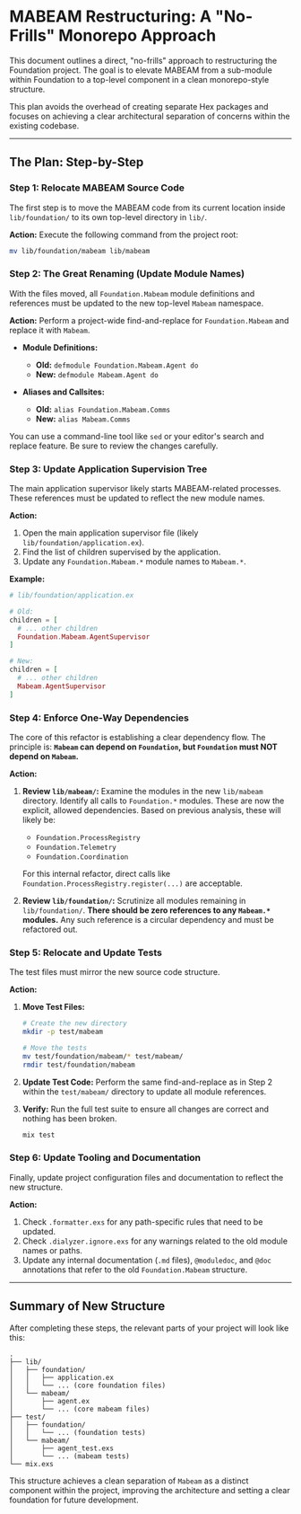 # MABEAM Restructuring: A "No-Frills" Monorepo Approach

This document outlines a direct, "no-frills" approach to restructuring the Foundation project. The goal is to elevate MABEAM from a sub-module within Foundation to a top-level component in a clean monorepo-style structure.

This plan avoids the overhead of creating separate Hex packages and focuses on achieving a clear architectural separation of concerns within the existing codebase.

---

## The Plan: Step-by-Step

### Step 1: Relocate MABEAM Source Code

The first step is to move the MABEAM code from its current location inside `lib/foundation/` to its own top-level directory in `lib/`.

**Action:**
Execute the following command from the project root:

```bash
mv lib/foundation/mabeam lib/mabeam
```

### Step 2: The Great Renaming (Update Module Names)

With the files moved, all `Foundation.Mabeam` module definitions and references must be updated to the new top-level `Mabeam` namespace.

**Action:**
Perform a project-wide find-and-replace for `Foundation.Mabeam` and replace it with `Mabeam`.

- **Module Definitions:**
  - **Old:** `defmodule Foundation.Mabeam.Agent do`
  - **New:** `defmodule Mabeam.Agent do`

- **Aliases and Callsites:**
  - **Old:** `alias Foundation.Mabeam.Comms`
  - **New:** `alias Mabeam.Comms`

You can use a command-line tool like `sed` or your editor's search and replace feature. Be sure to review the changes carefully.

### Step 3: Update Application Supervision Tree

The main application supervisor likely starts MABEAM-related processes. These references must be updated to reflect the new module names.

**Action:**
1.  Open the main application supervisor file (likely `lib/foundation/application.ex`).
2.  Find the list of children supervised by the application.
3.  Update any `Foundation.Mabeam.*` module names to `Mabeam.*`.

**Example:**

```elixir
# lib/foundation/application.ex

# Old:
children = [
  # ... other children
  Foundation.Mabeam.AgentSupervisor
]

# New:
children = [
  # ... other children
  Mabeam.AgentSupervisor
]
```

### Step 4: Enforce One-Way Dependencies

The core of this refactor is establishing a clear dependency flow. The principle is: **`Mabeam` can depend on `Foundation`, but `Foundation` must NOT depend on `Mabeam`.**

**Action:**

1.  **Review `lib/mabeam/`:** Examine the modules in the new `lib/mabeam` directory. Identify all calls to `Foundation.*` modules. These are now the explicit, allowed dependencies. Based on previous analysis, these will likely be:
    - `Foundation.ProcessRegistry`
    - `Foundation.Telemetry`
    - `Foundation.Coordination`

    For this internal refactor, direct calls like `Foundation.ProcessRegistry.register(...)` are acceptable.

2.  **Review `lib/foundation/`:** Scrutinize all modules remaining in `lib/foundation/`. **There should be zero references to any `Mabeam.*` modules.** Any such reference is a circular dependency and must be refactored out.

### Step 5: Relocate and Update Tests

The test files must mirror the new source code structure.

**Action:**

1.  **Move Test Files:**
    ```bash
    # Create the new directory
    mkdir -p test/mabeam

    # Move the tests
    mv test/foundation/mabeam/* test/mabeam/
    rmdir test/foundation/mabeam
    ```

2.  **Update Test Code:** Perform the same find-and-replace as in Step 2 within the `test/mabeam/` directory to update all module references.

3.  **Verify:** Run the full test suite to ensure all changes are correct and nothing has been broken.
    ```bash
    mix test
    ```

### Step 6: Update Tooling and Documentation

Finally, update project configuration files and documentation to reflect the new structure.

**Action:**

1.  Check `.formatter.exs` for any path-specific rules that need to be updated.
2.  Check `.dialyzer.ignore.exs` for any warnings related to the old module names or paths.
3.  Update any internal documentation (`.md` files), `@moduledoc`, and `@doc` annotations that refer to the old `Foundation.Mabeam` structure.

---

## Summary of New Structure

After completing these steps, the relevant parts of your project will look like this:

```
.
├── lib/
│   ├── foundation/
│   │   ├── application.ex
│   │   └── ... (core foundation files)
│   └── mabeam/
│       ├── agent.ex
│       └── ... (core mabeam files)
├── test/
│   ├── foundation/
│   │   └── ... (foundation tests)
│   └── mabeam/
│       ├── agent_test.exs
│       └── ... (mabeam tests)
└── mix.exs
```

This structure achieves a clean separation of `Mabeam` as a distinct component within the project, improving the architecture and setting a clear foundation for future development.
